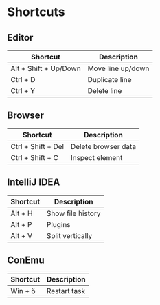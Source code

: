 # Shortcuts

## Editor

| Shortcut              | Description            |
| --------------------- | ---------------------- |
| Alt + Shift + Up/Down | Move line up/down      |
| Ctrl + D              | Duplicate line         |
| Ctrl + Y              | Delete line            |

## Browser

| Shortcut              | Description            |
| --------------------- | ---------------------- |
| Ctrl + Shift + Del    | Delete browser data    |
| Ctrl + Shift + C      | Inspect element        |

## IntelliJ IDEA

| Shortcut              | Description            |
| --------------------- | ---------------------- |
| Alt + H               | Show file history      |
| Alt + P               | Plugins                |
| Alt + V               | Split vertically       |

## ConEmu

| Shortcut              | Description            |
| --------------------- | ---------------------- |
| Win + ö               | Restart task           |
